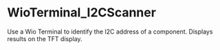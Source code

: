 # WioTerminal_I2CScanner
Use a Wio Terminal to identify the I2C address of a component. Displays results on the TFT display.
